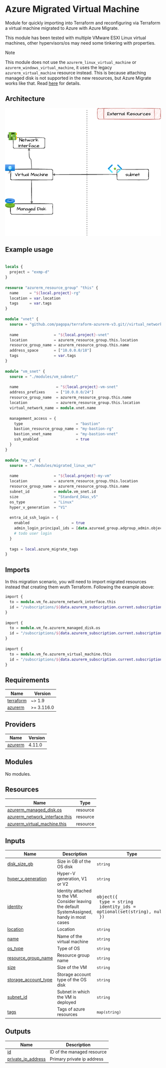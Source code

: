 # Azure Migrated Virtual Machine

Module for quickly importing into Terraform and reconfiguring via
Terraform a virtual machine migrated to Azure with Azure Migrate.

This module has been tested with multiple VMware ESXI Linux virtual
machines, other hypervisors/os may need some tinkering with
properties.

> [!NOTE] 
> This module does not use the `azurerm_linux_virtual_machine`
> or `azurerm_windows_virtual_machine`, it uses the legacy
> `azurerm_virtual_machine` resource instead. This is because
> attaching managed disk is not supported in the new resources, but
> Azure Migrate works like that. Read
> [here](https://github.com/hashicorp/terraform-provider-azurerm/issues/7269#issuecomment-641737978)
> for details.

## Architecture

![architecture](./docs/module-arch.drawio.png)

## Example usage

```terraform

locals {
  project = "exmp-d"
}

resource "azurerm_resource_group" "this" {
  name     = "${local.project}-rg"
  location = var.location
  tags     = var.tags
}

module "vnet" {
  source = "github.com/pagopa/terraform-azurerm-v3.git//virtual_network?ref=v8.44.3"

  name                = "${local.project}-vnet"
  location            = azurerm_resource_group.this.location
  resource_group_name = azurerm_resource_group.this.name
  address_space       = ["10.0.0.0/18"]
  tags                = var.tags
}

module "vm_snet" {
  source = "./modules/vm_subnet/"

  name                 = "${local.project}-vm-snet"
  address_prefixes     = ["10.0.0.0/24"]
  resource_group_name  = azurerm_resource_group.this.name
  location             = azurerm_resource_group.this.location
  virtual_network_name = module.vnet.name

  management_access = {
    type                        = "bastion"
    bastion_resource_group_name = "my-bastion-rg"
    bastion_vnet_name           = "my-bastion-vnet"
    ssh_enabled                 = true
  }
}

module "my_vm" {
  source = "./modules/migrated_linux_vm/"

  name                = "${local.project}-my-vm"
  location            = azurerm_resource_group.this.location
  resource_group_name = azurerm_resource_group.this.name
  subnet_id           = module.vm_snet.id
  size                = "Standard_D4as_v5"
  os_type             = "Linux"
  hyper_v_generation  = "V1"

  entra_id_ssh_login = {
    enabled                   = true
    admin_login_principal_ids = [data.azuread_group.adgroup_admin.object_id]
    # todo user login
  }

  tags = local.azure_migrate_tags
}
```

## Imports

In this migration scenario, you will need to import migrated resources
instead that creating them wuth Terraform. Following the example
above:

```terraform
import {
  to = module.vm_fe.azurerm_network_interface.this
  id = "/subscriptions/${data.azurerm_subscription.current.subscription_id}/resourceGroups/${local.project}-rg/providers/Microsoft.Network/networkInterfaces/nic-${local.project}-fe-vm-00"
}

import {
  to = module.vm_fe.azurerm_managed_disk.os
  id = "/subscriptions/${data.azurerm_subscription.current.subscription_id}/resourceGroups/${local.project}-rg/providers/Microsoft.Compute/disks/${local.project}-my-vm-OSdisk-00"
}

import {
  to = module.vm_fe.azurerm_virtual_machine.this
  id = "/subscriptions/${data.azurerm_subscription.current.subscription_id}/resourceGroups/${local.project}-rg/providers/Microsoft.Compute/virtualMachines/${local.project}-my-vm"
}

```

<!-- markdownlint-disable -->
<!-- BEGIN_TF_DOCS -->
## Requirements

| Name | Version |
|------|---------|
| <a name="requirement_terraform"></a> [terraform](#requirement\_terraform) | ~> 1.9 |
| <a name="requirement_azurerm"></a> [azurerm](#requirement\_azurerm) | >= 3.116.0 |

## Providers

| Name | Version |
|------|---------|
| <a name="provider_azurerm"></a> [azurerm](#provider\_azurerm) | 4.11.0 |

## Modules

No modules.

## Resources

| Name | Type |
|------|------|
| [azurerm_managed_disk.os](https://registry.terraform.io/providers/hashicorp/azurerm/latest/docs/resources/managed_disk) | resource |
| [azurerm_network_interface.this](https://registry.terraform.io/providers/hashicorp/azurerm/latest/docs/resources/network_interface) | resource |
| [azurerm_virtual_machine.this](https://registry.terraform.io/providers/hashicorp/azurerm/latest/docs/resources/virtual_machine) | resource |

## Inputs

| Name | Description | Type | Default | Required |
|------|-------------|------|---------|:--------:|
| <a name="input_disk_size_gb"></a> [disk\_size\_gb](#input\_disk\_size\_gb) | Size in GB of the OS disk | `string` | n/a | yes |
| <a name="input_hyper_v_generation"></a> [hyper\_v\_generation](#input\_hyper\_v\_generation) | Hyper-V generation, V1 or V2 | `string` | n/a | yes |
| <a name="input_identity"></a> [identity](#input\_identity) | Identity attached to the VM. Consider leaving the default SystemAssigned, handy in most cases | <pre>object({<br/>    type         = string<br/>    identity_ids = optional(set(string), null)<br/>  })</pre> | <pre>{<br/>  "identity_ids": null,<br/>  "type": "SystemAssigned"<br/>}</pre> | no |
| <a name="input_location"></a> [location](#input\_location) | Location | `string` | n/a | yes |
| <a name="input_name"></a> [name](#input\_name) | Name of the virtual machine | `string` | n/a | yes |
| <a name="input_os_type"></a> [os\_type](#input\_os\_type) | Type of OS | `string` | n/a | yes |
| <a name="input_resource_group_name"></a> [resource\_group\_name](#input\_resource\_group\_name) | Resource group name | `string` | n/a | yes |
| <a name="input_size"></a> [size](#input\_size) | Size of the VM | `string` | n/a | yes |
| <a name="input_storage_account_type"></a> [storage\_account\_type](#input\_storage\_account\_type) | Storage account type of the OS disk | `string` | `"StandardSSD_LRS"` | no |
| <a name="input_subnet_id"></a> [subnet\_id](#input\_subnet\_id) | Subnet in which the VM is deployed | `string` | n/a | yes |
| <a name="input_tags"></a> [tags](#input\_tags) | Tags of azure resources | `map(string)` | `{}` | no |

## Outputs

| Name | Description |
|------|-------------|
| <a name="output_id"></a> [id](#output\_id) | ID of the managed resource |
| <a name="output_private_ip_address"></a> [private\_ip\_address](#output\_private\_ip\_address) | Primary private ip address |
<!-- END_TF_DOCS -->
